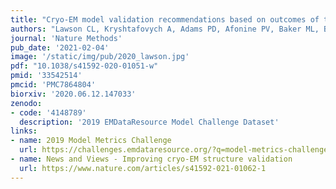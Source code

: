 ```yaml
---
title: "Cryo-EM model validation recommendations based on outcomes of the 2019 EMDataResource challenge"
authors: "Lawson CL, Kryshtafovych A, Adams PD, Afonine PV, Baker ML, Barad BA, Bond P, Burnley T, Cao R, Cheng J, Chojnowski G, Cowtan K, Dill KA, DiMaio F, Farrell DP, Fraser JS, Jr. Herzik MA, Hoh SW, Hou J, Hung L, Igaev M, Joseph AP, Kihara D, Kumar D, Mittal S, Monastyrskyy B, Olek M, Palmer CM, Patwardhan A, Perez A, Pfab J, Pintilie GD, Richardson JS, Rosenthal PB, Sarkar D, Schäfer LU, Schmid MF, Schröder GF, Shekhar M, Si D, Singharoy A, Terashi G, Terwilliger TC, Vaiana A, Wang L, Wang Z, **Wankowicz SA**, Williams CJ, Winn M, Wu T, Yu X, Zhang K, Berman HM, Chiu W"
journal: 'Nature Methods'
pub_date: '2021-02-04'
image: '/static/img/pub/2020_lawson.jpg'
pdf: "10.1038/s41592-020-01051-w"
pmid: '33542514'
pmcid: 'PMC7864804'
biorxiv: '2020.06.12.147033'
zenodo:
- code: '4148789'
  description: '2019 EMDataResource Model Challenge Dataset'
links:
- name: 2019 Model Metrics Challenge
  url: https://challenges.emdataresource.org/?q=model-metrics-challenge-2019
- name: News and Views - Improving cryo-EM structure validation
  url: https://www.nature.com/articles/s41592-021-01062-1
---
```


